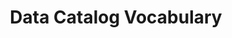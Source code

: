 ---
schema: default
title: Data Catalog Vocabulary
notes: >-
  CAT is an RDF vocabulary designed to facilitate interoperability between data
  catalogs published on the Web @en
organization: DataScientia Foundation
resources:
  - name: DCAT.UAN.owl
    url: >-
      http://git.knowdive.disi.unitn.it:8080/knowledge/LiveKnowledge/SREP/metadata/raw/master/DCAT.UAN.owl
    format: owl
    description: >-
      CAT is an RDF vocabulary designed to facilitate interoperability between
      data catalogs published on the Web @en
    license: ''
    status: Unannotated
    byteSize: '223.496'
    issued: 03 May 2012
    language: en
    modified: '17 December 2020, 01:27 (UTC+01:00)'
    OntologyEngineeringTool: Protégé
    ontologyLanguage: owl
    ontologySyntax: RDF
    example: ''
    ReferenceLKRepository: SREP
    referenceOntology: ''
    referenceDatasets: ''
distribution: dcat.owl
keyword: Catalogs
publisher: W3C Data Exchange Working Group
category:
  - Upper-Level
versionNotes: '(2020-11-01) Ghislain Atemezing: Review - OK'
landingPage: 'http://www.w3.org/TR/vocab-dcat/'
accessRigths: Public
creator: 'Richard Cyganiak, Fadi Maali'
hasVersion: Unknown
isVersionOf: Unknown
issued: 03 May 2012
modified: '17 December 2020, 01:27 (UTC+01:00)'
language: en
provenance: >-
  "(2013-09-25) Pierre-Yves Vandenbussche: RDF file has been synchronised and
  labels translated on 2013-09-25 (2014-03-03) Bernard Vatant: DCAT is a W3C
  Recommendation since 16 January 2014. (2014-11-06) Ghislain Atemezing: Added
  the implementation report of DCAT in rdfs:seeAlso property, instead of the
  link to the file in mercury previously at
  http://dvcs.w3.org/hg/gld/raw-file/default/dcat/index.html (2014-06-06)
  Bernard Vatant: New versions since date of W3C Recommendation adding labels
  and comments in various languages, but no change in the URIs and semantics.
  (2015-10-14) Ghislain Atemezing: Annual review - OK (2017-01-02) Ghislain
  Atemezing: Annual review - no change (2019-01-24) Ghislain Atemezing: Annual
  review - no change (2020-03-26) Ghislain Atemezing: New version REC at
  https://www.w3.org/TR/vocab-dcat-2/. his new version of the vocabulary updates
  and expands the original but preserves backward compatibility. (2020-11-01)
  Ghislain Atemezing: Review - OK         Provenance from: LOV "
page: 'http://www.w3.org/ns/dcat'
wasGeneratedBy: governament data catalog development
versionInfo: version 2020.0204
formalityLevel: Teleontology
OntologyEngineeringMethodology: ''
acronym: dcat
CompetencyQuestion: ''
preferredNamespacePrefix: dcat
toDoList: To completely annotate.
namespacesGenerated: ''
namespacesReused: ''
datasetLevel: Knowledge level (L3-4)
spatialExtent: Unknown
temporalExtent: Unknown
---